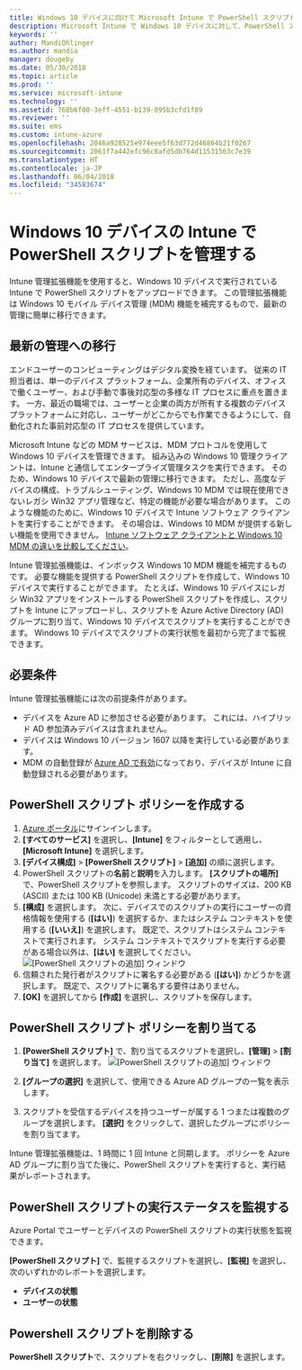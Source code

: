 ```yaml
---
title: Windows 10 デバイスに向けて Microsoft Intune で PowerShell スクリプトを追加する - Azure | Microsoft Docs
description: Microsoft Intune で Windows 10 デバイスに対して、PowerShell スクリプトの追加、Azure Active Directory グループへのスクリプト ポリシーの割り当て、レポートを使用したスクリプトの監視、スクリプトを削除する手順の確認を行います。
keywords: ''
author: MandiOhlinger
ms.author: mandia
manager: dougeby
ms.date: 05/30/2018
ms.topic: article
ms.prod: ''
ms.service: microsoft-intune
ms.technology: ''
ms.assetid: 768b6f08-3eff-4551-b139-095b3cfd1f89
ms.reviewer: ''
ms.suite: ems
ms.custom: intune-azure
ms.openlocfilehash: 2046a928525e974eee5f63d772d46864b21f0267
ms.sourcegitcommit: 2061f7a442efc96c8afd5db764d11531563c7e39
ms.translationtype: HT
ms.contentlocale: ja-JP
ms.lasthandoff: 06/04/2018
ms.locfileid: "34583674"
---
```

# <a name="manage-powershell-scripts-in-intune-for-windows-10-devices"></a>Windows 10 デバイスの Intune で PowerShell スクリプトを管理する
Intune 管理拡張機能を使用すると、Windows 10 デバイスで実行されている Intune で PowerShell スクリプトをアップロードできます。 この管理拡張機能は Windows 10 モバイル デバイス管理 (MDM) 機能を補完するもので、最新の管理に簡単に移行できます。

## <a name="moving-to-modern-management"></a>最新の管理への移行
エンドユーザーのコンピューティングはデジタル変換を経ています。 従来の IT 担当者は、単一のデバイス プラットフォーム、企業所有のデバイス、オフィスで働くユーザー、および手動で事後対応型の多様な IT プロセスに重点を置きます。 一方、最近の職場では、ユーザーと企業の両方が所有する複数のデバイス プラットフォームに対応し、ユーザーがどこからでも作業できるようにして、自動化された事前対応型の IT プロセスを提供しています。 

Microsoft Intune などの MDM サービスは、MDM プロトコルを使用して Windows 10 デバイスを管理できます。 組み込みの Windows 10 管理クライアントは、Intune と通信してエンタープライズ管理タスクを実行できます。 そのため、Windows 10 デバイスで最新の管理に移行できます。 ただし、高度なデバイスの構成、トラブルシューティング、Windows 10 MDM では現在使用できないレガシ Win32 アプリ管理など、特定の機能が必要な場合があります。 このような機能のために、Windows 10 デバイスで Intune ソフトウェア クライアントを実行することができます。 その場合は、Windows 10 MDM が提供する新しい機能を使用できません。 [Intune ソフトウェア クライアントと Windows 10 MDM の違いを比較してください](https://docs.microsoft.com/intune-classic/deploy-use/pc-management-comparison)。

Intune 管理拡張機能は、インボックス Windows 10 MDM 機能を補完するものです。 必要な機能を提供する PowerShell スクリプトを作成して、Windows 10 デバイスで実行することができます。 たとえば、Windows 10 デバイスにレガシ Win32 アプリをインストールする PowerShell スクリプトを作成し、スクリプトを Intune にアップロードし、スクリプトを Azure Active Directory (AD) グループに割り当て、Windows 10 デバイスでスクリプトを実行することができます。 Windows 10 デバイスでスクリプトの実行状態を最初から完了まで監視できます。

## <a name="prerequisites"></a>必要条件
Intune 管理拡張機能には次の前提条件があります。
- デバイスを Azure AD に参加させる必要があります。 これには、ハイブリッド AD 参加済みデバイスは含まれません。
- デバイスは Windows 10 バージョン 1607 以降を実行している必要があります。
- MDM の自動登録が [Azure AD で有効](https://docs.microsoft.com/intune/windows-enroll#enable-windows-10-automatic-enrollment)になっており、デバイスが Intune に自動登録される必要があります。

## <a name="create-a-powershell-script-policy"></a>PowerShell スクリプト ポリシーを作成する 
1. [Azure ポータル](https://portal.azure.com)にサインインします。
2. **[すべてのサービス]** を選択し、**[Intune]** をフィルターとして適用し、**[Microsoft Intune]** を選択します。
3. **[デバイス構成]** > **[PowerShell スクリプト]** > **[追加]** の順に選択します。
4. PowerShell スクリプトの**名前**と**説明**を入力します。 **[スクリプトの場所]** で、PowerShell スクリプトを参照します。 スクリプトのサイズは、200 KB (ASCII) または 100 KB (Unicode) 未満とする必要があります。
5. **[構成]** を選択します。 次に、デバイスでのスクリプトの実行にユーザーの資格情報を使用する (**[はい]**) を選択するか、またはシステム コンテキストを使用する (**[いいえ]**) を選択します。 既定で、スクリプトはシステム コンテキストで実行されます。 システム コンテキストでスクリプトを実行する必要がある場合以外は、**[はい]** を選択してください。 
  ![[PowerShell スクリプトの追加] ウィンドウ](./media/mgmt-extension-add-script.png)
6. 信頼された発行者がスクリプトに署名する必要がある (**[はい]**) かどうかを選択します。 既定で、スクリプトに署名する要件はありません。 
7. **[OK]** を選択してから **[作成]** を選択し、スクリプトを保存します。

## <a name="assign-a-powershell-script-policy"></a>PowerShell スクリプト ポリシーを割り当てる
1. **[PowerShell スクリプト]** で、割り当てるスクリプトを選択し、**[管理]** > **[割り当て]** を選択します。
  ![[PowerShell スクリプトの追加] ウィンドウ](./media/mgmt-extension-assignments.png)
 
2. **[グループの選択]** を選択して、使用できる Azure AD グループの一覧を表示します。 
3. スクリプトを受信するデバイスを持つユーザーが属する 1 つまたは複数のグループを選択します。 **[選択]** をクリックして、選択したグループにポリシーを割り当てます。

Intune 管理拡張機能は、1 時間に 1 回 Intune と同期します。 ポリシーを Azure AD グループに割り当てた後に、PowerShell スクリプトを実行すると、実行結果がレポートされます。 
 
## <a name="monitor-run-status-for-powershell-scripts"></a>PowerShell スクリプトの実行ステータスを監視する
Azure Portal でユーザーとデバイスの PowerShell スクリプトの実行状態を監視できます。

**[PowerShell スクリプト]** で、監視するスクリプトを選択し、**[監視]** を選択し、次のいずれかのレポートを選択します。
   - **デバイスの状態**
   - **ユーザーの状態**

## <a name="delete-a-powershell-script"></a>Powershell スクリプトを削除する
**PowerShell スクリプト**で、スクリプトを右クリックし、**[削除]** を選択します。
